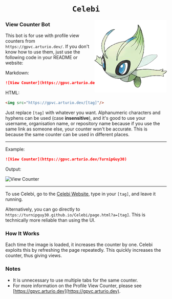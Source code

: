 <h1 align="center"><code>Celebi</code></h1>
<img align="right" src="logo.png">

### View Counter Bot
This bot is for use with profile view counters from `https://gpvc.arturio.dev/`. If you don't know how to use them, just use the following code in your README or website:

Markdown:
```markdown
![View Counter](https://gpvc.arturio.dev/[tag])
```
HTML:
```html
<img src="https://gpvc.arturio.dev/[tag]"/>
```
Just replace `[tag]` with whatever you want. Alphanumeric characters and hyphens can be used (case **insensitive**), and it's good to use your username, organisation name, or repository name because if you use the same link as someone else, your counter won't be accurate. This is because the same counter can be used in different places.

---
Example:
```markdown
![View Counter](https://gpvc.arturio.dev/TurnipGuy30)
```
Output:

![View Counter](https://gpvc.arturio.dev/TurnipGuy30 "![View Counter](https://gpvc.arturio.dev/TurnipGuy30)")

---
To use Celebi, go to the [Celebi Website](https://turnipguy30.github.io/Celebi/ "Celebi Website"), type in your `[tag]`, and leave it running.

Alternatively, you can go directly to `https://turnipguy30.github.io/Celebi/page.html?a=[tag]`. This is technically more reliable than using the UI.

### How It Works
Each time the image is loaded, it increases the counter by one. Celebi exploits this by refreshing the page repeatedly. This quickly increases the counter, thus giving views.

### Notes
- It is unnecessary to use multiple tabs for the same counter.
- For more information on the Profile View Counter, please see [https://gpvc.arturio.dev](https://gpvc.arturio.dev).
